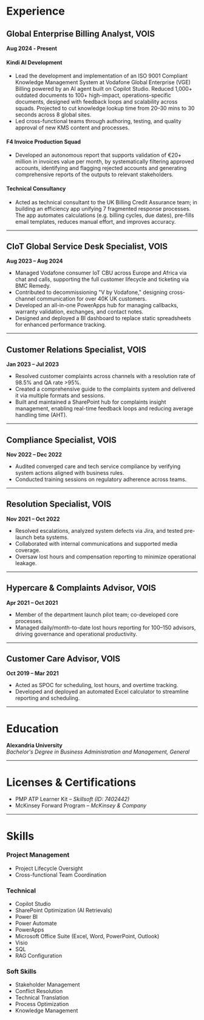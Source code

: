 

# **Experience**

## **Global Enterprise Billing Analyst, VOIS**  
**Aug 2024 ‐ Present**
#### Kindi AI Development 
- Lead the development and implementation of an ISO 9001 Compliant Knowledge Management System at Vodafone Global Enterprise (VGE) Billing powered by an AI agent built on Copilot Studio. Reduced 1,000+ outdated documents to 100+ high-impact, operations-specific documents, designed with feedback loops and scalability across squads. Projected to cut knowledge lookup time from 20–30 mins to 30 seconds across 8 global sites.  
- Led cross-functional teams through authoring, testing, and quality approval of new KMS content and processes.
#### F4 Invoice Production Squad
- Developed an autonomous report that supports validation of €20+ million in invoices value per month, by systematically filtering approved accounts, identifying and flagging rejected accounts and generating comprehensive reports of the outputs to relevant stakeholders.
#### Technical Consultancy
- Acted as technical consultant to the UK Billing Credit Assurance team; in building an efficiency app unifying 7 fragmented response processes. The app automates calculations (e.g. billing cycles, due dates), pre-fills email templates, reduces manual effort, and improves accuracy.

---

## **CIoT Global Service Desk Specialist, VOIS**  
**Aug 2023 – Aug 2024**  
- Managed Vodafone consumer IoT CBU across Europe and Africa via chat and calls, supporting the full customer lifecycle and ticketing via BMC Remedy.  
- Contributed to decommissioning "V by Vodafone," designing cross-channel communication for over 40K UK customers.  
- Developed an all-in-one PowerApps hub for managing callbacks, warranty validation, exchanges, and contact notes.  
- Designed and deployed a BI dashboard to replace static spreadsheets for enhanced performance tracking.

---

## **Customer Relations Specialist, VOIS**  
**Jan 2023 – Jul 2023**  
- Resolved customer complaints across channels with a resolution rate of 98.5% and QA rate >95%.  
- Created a comprehensive guide to the complaints system and delivered it via multiple formats and sessions.  
- Built and maintained a SharePoint hub for complaints insight management, enabling real-time feedback loops and reducing average handling time (AHT).

---

## **Compliance Specialist, VOIS**  
**Nov 2022 – Dec 2022**  
- Audited converged care and tech service compliance by verifying system actions aligned with business rules.  
- Conducted training sessions on regulatory adherence across teams.

---

## **Resolution Specialist, VOIS**  
**Nov 2021 – Oct 2022**  
- Resolved escalations, analyzed system defects via Jira, and tested pre-launch beta systems.  
- Collaborated with internal communications and supported media coverage.  
- Oversaw lost hours and compensation reporting to minimize operational leakage.

---

## **Hypercare & Complaints Advisor, VOIS**  
**Apr 2021 – Oct 2021**  
- Member of the department launch pilot team; co-developed core processes.  
- Managed daily/month-to-date lost hours reporting for 100–150 advisors, driving governance and operational productivity.

---

## **Customer Care Advisor, VOIS**  
**Oct 2019 – Mar 2021**  
- Acted as SPOC for scheduling, lost hours, and overtime tracking.  
- Developed and deployed an automated Excel calculator to streamline reporting and scheduling.

---

# **Education**
**Alexandria University**  
*Bachelor's Degree in Business Administration and Management, General*

---

# **Licenses & Certifications**
- PMP ATP Learner Kit – *Skillsoft (ID: 7402442)*  
- McKinsey Forward Program – *McKinsey & Company*

---

# **Skills**

### **Project Management**
- Project Lifecycle Oversight
- Cross-functional Team Coordination

### **Technical**
- Copilot Studio  
- SharePoint Optimization (AI Retrievals)  
- Power BI  
- Power Automate  
- PowerApps  
- Microsoft Office Suite (Excel, Word, PowerPoint, Outlook)  
- Visio  
- SQL
- RAG Configuration  


### **Soft Skills**
- Stakeholder Management  
- Conflict Resolution  
- Technical Translation  
- Process Optimization  
- Knowledge Management
